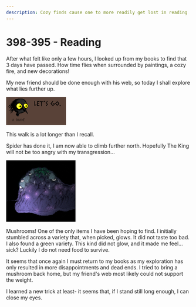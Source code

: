 ```yaml
---
description: Cozy finds cause one to more readily get lost in reading
---
```


# 398-395 - Reading

After what felt like only a few hours, I looked up from my books to find that 3 days have passed. How time flies when surrounded by paintings, a cozy fire, and new decorations!

My new friend should be done enough with his web, so today I shall explore what lies further up.

![](../.gitbook/assets/image%20%283%29.png)

This walk is a lot longer than I recall.

Spider has done it, I am now able to climb further north. Hopefully The King will not be too angry with my transgression...

![Mushrooms!](../.gitbook/assets/image%20%284%29.png)

Mushrooms! One of the only items I have been hoping to find. I initially stumbled across a variety that, when picked, glows. It did not taste too bad. I also found a green variety. This kind did not glow, and it made me feel... sick? Luckily I do not need food to survive.

It seems that once again I must return to my books as my exploration has only resulted in more disappointments and dead ends. I tried to bring a mushroom back home, but my friend's web most likely could not support the weight. 

I learned a new trick at least- it seems that, if I stand still long enough, I can close my eyes.

